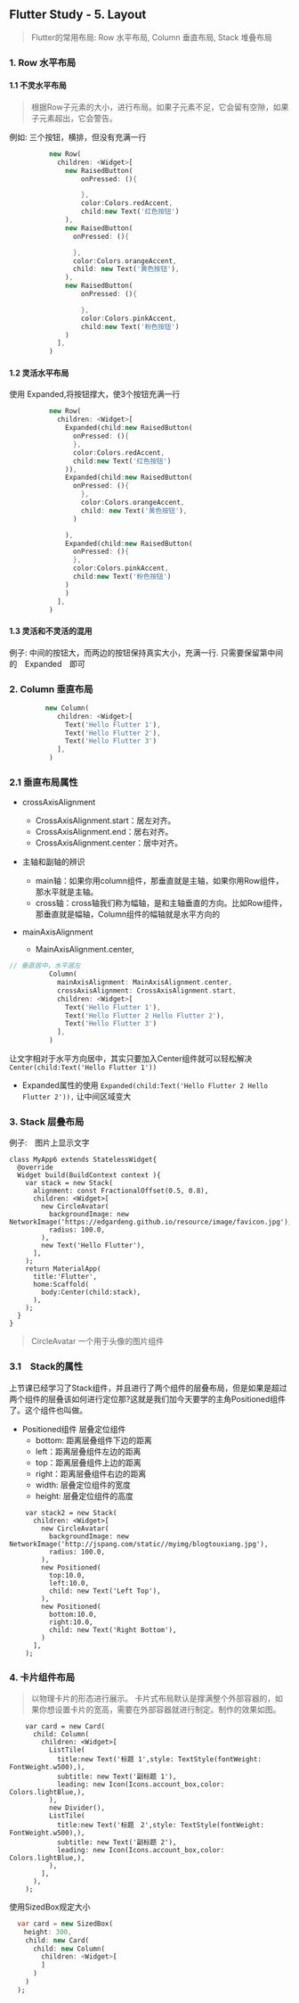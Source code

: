 ## Flutter Study - 5. Layout
> Flutter的常用布局: Row 水平布局, Column 垂直布局, Stack 堆叠布局

### 1. Row 水平布局

#### 1.1 不灵水平布局
> 根据Row子元素的大小，进行布局。如果子元素不足，它会留有空隙，如果子元素超出，它会警告。


例如: 三个按钮，横排，但没有充满一行

```Dart
          new Row(
            children: <Widget>[
              new RaisedButton(
                  onPressed: (){

                  },
                  color:Colors.redAccent,
                  child:new Text('红色按钮')
              ),
              new RaisedButton(
                onPressed: (){

                },
                color:Colors.orangeAccent,
                child: new Text('黄色按钮'),
              ),
              new RaisedButton(
                  onPressed: (){

                  },
                  color:Colors.pinkAccent,
                  child:new Text('粉色按钮')
              )
            ],
          )
```

#### 1.2 灵活水平布局

使用 Expanded,将按钮撑大，使3个按钮充满一行

```Dart
          new Row(
            children: <Widget>[
              Expanded(child:new RaisedButton(
                onPressed: (){
                },
                color:Colors.redAccent,
                child:new Text('红色按钮')
              )),
              Expanded(child:new RaisedButton(
                onPressed: (){
                  },
                  color:Colors.orangeAccent,
                  child: new Text('黄色按钮'),
                )

              ),
              Expanded(child:new RaisedButton(
                onPressed: (){
                },
                color:Colors.pinkAccent,
                child:new Text('粉色按钮')
              )
              )
            ],
          )
```

#### 1.3 灵活和不灵活的混用

例子:  中间的按钮大，而两边的按钮保持真实大小，充满一行. 只需要保留第中间的　Expanded　即可

### 2. Column 垂直布局

```Dart
         new Column(
            children: <Widget>[
              Text('Hello Flutter 1'),
              Text('Hello Flutter 2'),
              Text('Hello Flutter 3')
            ],
          )
```


### 2.1 垂直布局属性

* crossAxisAlignment
    * CrossAxisAlignment.start：居左对齐。
    * CrossAxisAlignment.end：居右对齐。
    * CrossAxisAlignment.center：居中对齐。

* 主轴和副轴的辨识
    * main轴：如果你用column组件，那垂直就是主轴，如果你用Row组件，那水平就是主轴。
    * cross轴：cross轴我们称为幅轴，是和主轴垂直的方向。比如Row组件，那垂直就是幅轴，Column组件的幅轴就是水平方向的

* mainAxisAlignment
    * MainAxisAlignment.center,

```Dart
// 垂直居中，水平居左
          Column(
            mainAxisAlignment: MainAxisAlignment.center,
            crossAxisAlignment: CrossAxisAlignment.start,
            children: <Widget>[
              Text('Hello Flutter 1'),
              Text('Hello Flutter 2 Hello Flutter 2'),
              Text('Hello Flutter 3')
            ],
          )
```

让文字相对于水平方向居中，其实只要加入Center组件就可以轻松解决 `Center(child:Text('Hello Flutter 1'))`

* Expanded属性的使用
    `Expanded(child:Text('Hello Flutter 2 Hello Flutter 2')),`  让中间区域变大

### 3. Stack 层叠布局

例子:　图片上显示文字

```
class MyApp6 extends StatelessWidget{
  @override
  Widget build(BuildContext context ){
    var stack = new Stack(
      alignment: const FractionalOffset(0.5, 0.8),
      children: <Widget>[
        new CircleAvatar(
          backgroundImage: new NetworkImage('https://edgardeng.github.io/resource/image/favicon.jpg'),
          radius: 100.0,
        ),
        new Text('Hello Flutter'),
      ],
    );
    return MaterialApp(
      title:'Flutter',
      home:Scaffold(
        body:Center(child:stack),
      ),
    );
  }
}
```
> CircleAvatar 一个用于头像的图片组件

### 3.1　Stack的属性
上节课已经学习了Stack组件，并且进行了两个组件的层叠布局，但是如果是超过两个组件的层叠该如何进行定位那?这就是我们加今天要学的主角Positioned组件了。这个组件也叫做。


* Positioned组件 层叠定位组件
    * bottom: 距离层叠组件下边的距离
    * left：距离层叠组件左边的距离
    * top：距离层叠组件上边的距离
    * right：距离层叠组件右边的距离
    * width: 层叠定位组件的宽度
    * height: 层叠定位组件的高度

```
    var stack2 = new Stack(
      children: <Widget>[
        new CircleAvatar(
          backgroundImage: new NetworkImage('http://jspang.com/static//myimg/blogtouxiang.jpg'),
          radius: 100.0,
        ),
        new Positioned(
          top:10.0,
          left:10.0,
          child: new Text('Left Top'),
        ),
        new Positioned(
          bottom:10.0,
          right:10.0,
          child: new Text('Right Bottom'),
        )
      ],
    );
```



### 4. 卡片组件布局

> 以物理卡片的形态进行展示。
> 卡片式布局默认是撑满整个外部容器的，如果你想设置卡片的宽高，需要在外部容器就进行制定。制作的效果如图。

```
    var card = new Card(
      child: Column(
        children: <Widget>[
          ListTile(
            title:new Text('标题 1',style: TextStyle(fontWeight: FontWeight.w500),),
            subtitle: new Text('副标题 1'),
            leading: new Icon(Icons.account_box,color: Colors.lightBlue,),
          ),
          new Divider(),
          ListTile(
            title:new Text('标题　2',style: TextStyle(fontWeight: FontWeight.w500),),
            subtitle: new Text('副标题 2'),
            leading: new Icon(Icons.account_box,color: Colors.lightBlue,),
          ),
        ],
      ),
    );
```

使用SizedBox规定大小

```Dart
  var card = new SizedBox(
  　height: 300,
    child: new Card(
      child: new Column(
        children: <Widget>[
        ]
      )
    )
  );
```